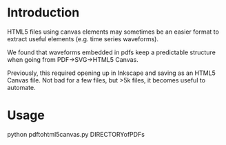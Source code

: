 # Introduction

HTML5 files using canvas elements may sometimes be an easier format to extract useful elements (e.g. time series waveforms).

We found that waveforms embedded in pdfs keep a predictable structure when going from PDF->SVG->HTML5 Canvas.

Previously, this required opening up in Inkscape and saving as an HTML5 Canvas file.  Not bad for a few files, but >5k files, it becomes useful to automate.

# Usage

python pdftohtml5canvas.py DIRECTORYofPDFs